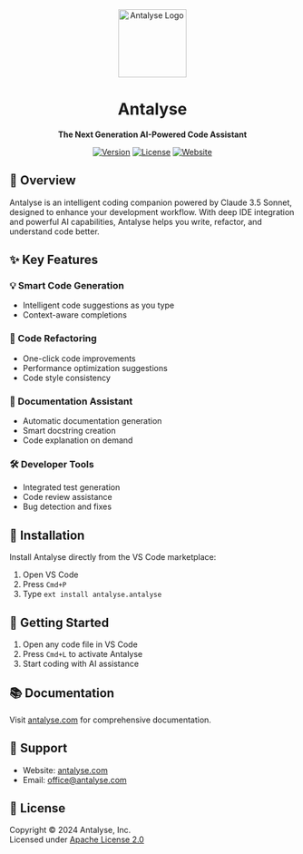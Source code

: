 <div align="center">
  <img src="media/antalyse-logo.png" width="120" alt="Antalyse Logo">
  <h1>Antalyse</h1>
  <p><strong>The Next Generation AI-Powered Code Assistant</strong></p>

[![Version](https://img.shields.io/visual-studio-marketplace/v/antalyse.antalyse?color=blue&label=VS%20Code)](https://marketplace.visualstudio.com/items?itemName=antalyse.antalyse)
[![License](https://img.shields.io/badge/License-Apache_2.0-green.svg)](LICENSE)
[![Website](https://img.shields.io/badge/website-antalyse.com-purple)](https://antalyse.com)

</div>

## 🚀 Overview

Antalyse is an intelligent coding companion powered by Claude 3.5 Sonnet, designed to enhance your development workflow. With deep IDE integration and powerful AI capabilities, Antalyse helps you write, refactor, and understand code better.

## ✨ Key Features

### 💡 Smart Code Generation

- Intelligent code suggestions as you type
- Context-aware completions

### 🔄 Code Refactoring

- One-click code improvements
- Performance optimization suggestions
- Code style consistency

### 📝 Documentation Assistant

- Automatic documentation generation
- Smart docstring creation
- Code explanation on demand

### 🛠️ Developer Tools

- Integrated test generation
- Code review assistance
- Bug detection and fixes

## 🔧 Installation

Install Antalyse directly from the VS Code marketplace:

1. Open VS Code
2. Press `Cmd+P`
3. Type `ext install antalyse.antalyse`

## 🚀 Getting Started

1. Open any code file in VS Code
2. Press `Cmd+L` to activate Antalyse
3. Start coding with AI assistance

## 📚 Documentation

Visit [antalyse.com](https://antalyse.com) for comprehensive documentation.

## 🤝 Support

- Website: [antalyse.com](https://antalyse.com)
- Email: office@antalyse.com

## 📄 License

Copyright © 2024 Antalyse, Inc.  
Licensed under [Apache License 2.0](LICENSE)
